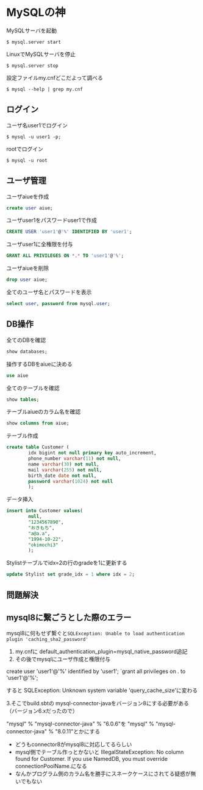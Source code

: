 # MySQLの神

MySQLサーバを起動


```console
$ mysql.server start
```

LinuxでMySQLサーバを停止

```console
$ mysql.server stop
```

設定ファイルmy.cnfどこだよって調べる

```console
$ mysql --help | grep my.cnf
```

## ログイン

ユーザ名user1でログイン

```console
$ mysql -u user1 -p;
```

rootでログイン

```console
$ mysql -u root
```

## ユーザ管理

ユーザaiueを作成

```sql
create user aiue;
```

ユーザuser1をパスワードuser1で作成

```sql
CREATE USER 'user1'@'%' IDENTIFIED BY 'user1';
```

ユーザuser1に全権限を付与

```sql
GRANT ALL PRIVILEGES ON *.* TO 'user1'@'%';
```

ユーザaiueを削除

```sql
drop user aiue;
```

全てのユーザ名とパスワードを表示

```sql
select user, password from mysql.user;
```
## DB操作


全てのDBを確認

```sql
show databases;
```

操作するDBをaiueに決める

```sql
use aiue
```

全てのテーブルを確認

```sql
show tables;
```

テーブルaiueのカラム名を確認

```sql
show columns from aiue;
```

テーブル作成

```sql
create table Customer (
        idx bigint not null primary key auto_increment,
        phone_number varchar(11) not null,
        name varchar(30) not null,
        mail varchar(255) not null,
        birth_date date not null,
        password varchar(1024) not null
        );
```

データ挿入

```sql
insert into Customer values(
        null,
        "1234567890",
        "おきもち",
        "a@a.a",
        "1994-10-22",
        "okimochi3"
        );
```

Stylistテーブルでidx=2の行のgradeを1に更新する

```sql
update Stylist set grade_idx = 1 where idx = 2;
```


## 問題解決

## mysql8に繋ごうとした際のエラー
mysql8に何もせず繋ぐと`SQLException: Unable to load authentication plugin 'caching_sha2_password'`

1. my.cnfに default_authentication_plugin=mysql_native_password追記
2. その後でmysqlにユーザ作成と権限付与

create user 'user1'@'%' identified by 'user1';
`grant all privileges on . to 'user1'@'%';

すると SQLException: Unknown system variable 'query_cache_size'に変わる

3.そこでbuild.sbtの mysql-connector-javaをバージョン8にする必要がある（バージョン6.xだったので）

"mysql" % "mysql-connector-java" % "6.0.6"を
"mysql" % "mysql-connector-java" % "8.0.11"とかにする

- どうもconnector8がmysql8に対応してるらしい
- mysql側でテーブル作っとかないと IllegalStateException: No column found for Customer. If you use NamedDB, you must override connectionPoolName.になる
- なんかプログラム側のカラム名を勝手にスネークケースにされてる疑惑が無いでもない

